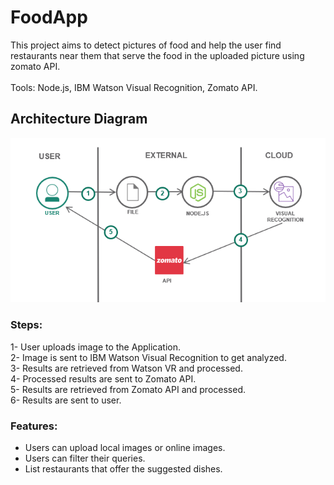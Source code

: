 # FoodApp
This project aims to detect pictures of food and help the user find restaurants near them that serve the food in the uploaded picture using zomato API.<br><br>
Tools: Node.js, IBM Watson Visual Recognition, Zomato API.<br>
## Architecture Diagram
![](architecture_diagram.PNG)
### Steps:
1- User uploads image to the Application.<br>
2- Image is sent to IBM Watson Visual Recognition to get analyzed.<br>
3- Results are retrieved from Watson VR and processed.<br>
4- Processed results are sent to Zomato API.<br>
5- Results are retrieved from Zomato API and processed.<br>
6- Results are sent to user.<br>
### Features:
- Users can upload local images or online images.<br>
- Users can filter their queries.<br>
- List restaurants that offer the suggested dishes.
